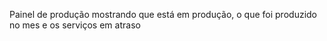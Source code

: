 Painel de produção mostrando que está em produção, o que foi produzido no mes e os serviços em atraso
